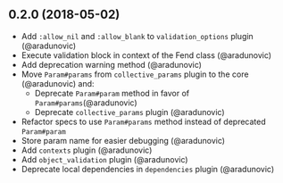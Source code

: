 ## 0.2.0 (2018-05-02)

* Add `:allow_nil` and `:allow_blank` to `validation_options` plugin (@aradunovic)
* Execute validation block in context of the Fend class (@aradunovic)
* Add deprecation warning method (@aradunovic)
* Move `Param#params` from `collective_params` plugin to the core (@aradunovic) and:
    * Deprecate `Param#param` method in favor of `Param#params`(@aradunovic)
    * Deprecate `collective_params` plugin (@aradunovic)
* Refactor specs to use `Param#params` method instead of deprecated `Param#param`
* Store param name for easier debugging (@aradunovic)
* Add `contexts` plugin (@aradunovic)
* Add `object_validation` plugin (@aradunovic)
* Deprecate local dependencies in `dependencies` plugin (@aradunovic)
